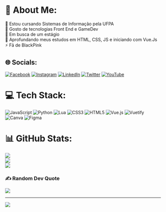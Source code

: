 # 💫 About Me:
🔭 Estou cursando Sistemas de Informação pela UFPA<br>👯 Gosto de tecnologias Front End e GameDev<br>🤝 Em busca de um estágio<br>🌱 Aprofundando meus estudos em HTML, CSS, JS e iniciando com Vue.Js<br>⚡ Fã de BlackPink


## 🌐 Socials:
[![Facebook](https://img.shields.io/badge/Facebook-%231877F2.svg?logo=Facebook&logoColor=white)](https://facebook.com/lucas.nao.sabe) [![Instagram](https://img.shields.io/badge/Instagram-%23E4405F.svg?logo=Instagram&logoColor=white)](https://instagram.com/lucas_sasntos.png) [![LinkedIn](https://img.shields.io/badge/LinkedIn-%230077B5.svg?logo=linkedin&logoColor=white)](https://linkedin.com/in/luk4z) [![Twitter](https://img.shields.io/badge/Twitter-%231DA1F2.svg?logo=Twitter&logoColor=white)](https://twitter.com/lucas_nao_sabe) [![YouTube](https://img.shields.io/badge/YouTube-%23FF0000.svg?logo=YouTube&logoColor=white)](https://youtube.com/c/@luk4z242) 

# 💻 Tech Stack:
![JavaScript](https://img.shields.io/badge/javascript-%23323330.svg?style=for-the-badge&logo=javascript&logoColor=%23F7DF1E) ![Python](https://img.shields.io/badge/python-3670A0?style=for-the-badge&logo=python&logoColor=ffdd54) ![Lua](https://img.shields.io/badge/lua-%232C2D72.svg?style=for-the-badge&logo=lua&logoColor=white) ![CSS3](https://img.shields.io/badge/css3-%231572B6.svg?style=for-the-badge&logo=css3&logoColor=white) ![HTML5](https://img.shields.io/badge/html5-%23E34F26.svg?style=for-the-badge&logo=html5&logoColor=white) ![Vue.js](https://img.shields.io/badge/vuejs-%2335495e.svg?style=for-the-badge&logo=vuedotjs&logoColor=%234FC08D) ![Vuetify](https://img.shields.io/badge/Vuetify-1867C0?style=for-the-badge&logo=vuetify&logoColor=AEDDFF) ![Canva](https://img.shields.io/badge/Canva-%2300C4CC.svg?style=for-the-badge&logo=Canva&logoColor=white) 	![Figma](https://img.shields.io/badge/figma-%23F24E1E.svg?style=for-the-badge&logo=figma&logoColor=white)
# 📊 GitHub Stats:
![](https://github-readme-stats.vercel.app/api?username=DEV-LUK4Z&theme=vue-dark&hide_border=false&include_all_commits=true&count_private=true)<br/>
![](https://github-readme-streak-stats.herokuapp.com/?user=DEV-LUK4Z&theme=vue-dark&hide_border=false)<br/>
![](https://github-readme-stats.vercel.app/api/top-langs/?username=DEV-LUK4Z&theme=vue-dark&hide_border=false&include_all_commits=true&count_private=true&layout=compact)

### ✍️ Random Dev Quote
![](https://quotes-github-readme.vercel.app/api?type=horizontal&theme=gruvbox)

---
[![](https://visitcount.itsvg.in/api?id=DEV-LUK4Z&icon=7&color=4)](https://visitcount.itsvg.in)

<!-- Proudly created with GPRM ( https://gprm.itsvg.in ) -->
